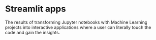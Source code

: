 # Streamlit apps

The results of transforming Jupyter notebooks with Machine Learning projects into interactive applications where a user can literally touch the code and gain the insights.
